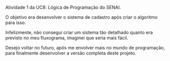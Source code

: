 Atividade 1 da UC8: Lógica de Programação do SENAI.

O objetivo era desenvolver o sistema de cadastro após criar o algoritmo para isso.

Infelizmente, não consegui criar um sistema tão detalhado quanto era previsto no meu fluxograma, imaginei que seria mais fácil.

Desejo voltar no futuro, após me envolver mais no mundo de programação, para finalmente desenvolver a versão completa deste projeto.